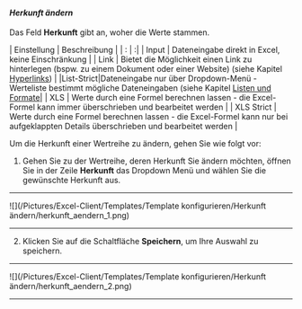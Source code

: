 #### *Herkunft ändern*  

Das Feld **Herkunft** gibt an, woher die Werte stammen.

| Einstellung | Beschreibung |
| : | :|
| Input | Dateneingabe direkt in Excel, keine Einschränkung |
| Link | Bietet die Möglichkeit einen Link zu hinterlegen (bspw. zu einem Dokument oder einer Website) (siehe Kapitel [Hyperlinks](/der-excel-client/datenerfassung/hyperlinks.md)) |
|List-Strict|Dateneingabe nur über Dropdown-Menü - Werteliste bestimmt mögliche Dateneingaben (siehe Kapitel [Listen und Formate](/der-excel-client/listen-und-formate.md)|
| XLS | Werte durch eine Formel berechnen lassen - die Excel-Formel kann immer überschrieben und bearbeitet werden |
| XLS Strict | Werte durch eine Formel berechnen lassen - die Excel-Formel kann nur bei aufgeklappten Details überschrieben und bearbeitet werden |

Um die Herkunft einer Wertreihe zu ändern, gehen Sie wie folgt vor:

1) Gehen Sie zu der Wertreihe, deren Herkunft Sie ändern möchten, öffnen Sie in der Zeile **Herkunft** das Dropdown Menü und wählen Sie die gewünschte Herkunft aus.

---
![](/Pictures/Excel-Client/Templates/Template konfigurieren/Herkunft ändern/herkunft_aendern_1.png)

---

2) Klicken Sie auf die Schaltfläche **Speichern**, um Ihre Auswahl zu speichern.  

---
![](/Pictures/Excel-Client/Templates/Template konfigurieren/Herkunft ändern/herkunft_aendern_2.png)

---